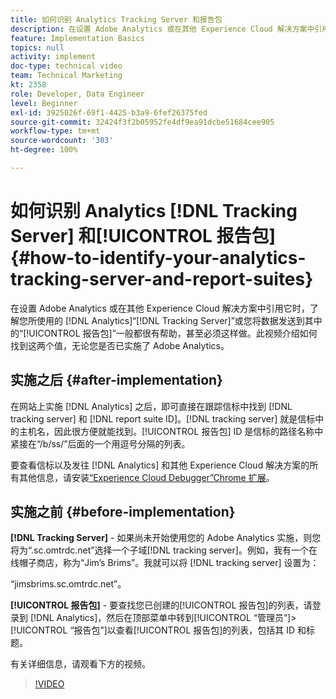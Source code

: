 ```yaml
---
title: 如何识别 Analytics Tracking Server 和报告包
description: 在设置 Adobe Analytics 或在其他 Experience Cloud 解决方案中引用它时，了解您所使用的 Analytics“Tracking Server”或您将数据发送到其中的“报告包”一般都很有帮助，甚至必须这样做。此视频介绍如何找到这两个值，无论您是否已实施了 Adobe Analytics。
feature: Implementation Basics
topics: null
activity: implement
doc-type: technical video
team: Technical Marketing
kt: 2358
role: Developer, Data Engineer
level: Beginner
exl-id: 3925026f-69f1-4425-b3a9-6fef26375fed
source-git-commit: 32424f3f2b05952fe4df9ea91dcbe51684cee905
workflow-type: tm+mt
source-wordcount: '303'
ht-degree: 100%

---
```


# 如何识别 Analytics [!DNL Tracking Server] 和[!UICONTROL 报告包] {#how-to-identify-your-analytics-tracking-server-and-report-suites}

在设置 Adobe Analytics 或在其他 Experience Cloud 解决方案中引用它时，了解您所使用的 [!DNL Analytics]“[!DNL Tracking Server]”或您将数据发送到其中的“[!UICONTROL 报告包]”一般都很有帮助，甚至必须这样做。此视频介绍如何找到这两个值，无论您是否已实施了 Adobe Analytics。

## 实施之后 {#after-implementation}

在网站上实施 [!DNL Analytics] 之后，即可直接在跟踪信标中找到 [!DNL tracking server] 和 [!DNL report suite ID]。[!DNL tracking server] 就是信标中的主机名，因此很方便就能找到。[!UICONTROL 报告包] ID 是信标的路径名称中紧接在“/b/ss/”后面的一个用逗号分隔的列表。

要查看信标以及发往 [!DNL Analytics] 和其他 Experience Cloud 解决方案的所有其他信息，请安装[“Experience Cloud Debugger”Chrome 扩展](https://chrome.google.com/webstore/detail/adobe-experience-cloud-de/ocdmogmohccmeicdhlhhgepeaijenapj?hl=zh-Hans)。

## 实施之前 {#before-implementation}

**[!DNL Tracking Server]** - 如果尚未开始使用您的 Adobe Analytics 实施，则您将为“.sc.omtrdc.net”选择一个子域[!DNL tracking server]。例如，我有一个在线帽子商店，称为“Jim’s Brims”。我就可以将 [!DNL tracking server] 设置为：

“jimsbrims.sc.omtrdc.net”。

**[!UICONTROL 报告包]** - 要查找您已创建的[!UICONTROL 报告包]的列表，请登录到 [!DNL Analytics]，然后在顶部菜单中转到[!UICONTROL “管理员”]>[!UICONTROL “报告包”]以查看[!UICONTROL 报告包]的列表，包括其 ID 和标题。

有关详细信息，请观看下方的视频。

>[!VIDEO](https://video.tv.adobe.com/v/26061/?quality=12)
